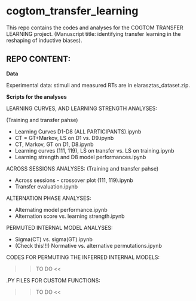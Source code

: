 # cogtom_transfer_learning
This repo contains the codes and analyses for the COGTOM TRANSFER LEARNING project. (Manuscript title: identifying transfer learning in the reshaping of inductive biases).


## REPO CONTENT:

**Data**

Experimental data: stimuli and measured RTs are in elarasztas_dataset.zip. 

**Scripts for the analyses**

LEARNING CURVES, AND LEARNING STRENGTH ANALYSES:

(Training and transfer pahse)
- Learning Curves D1-D8 (ALL PARTICIPANTS).ipynb
- CT = GT+Markov, LS on D1 vs. D9.ipynb
- CT, Markov, GT on D1, D8.ipynb
- Learning curves (111, 119), LS on transfer vs. LS on training.ipynb
- Learning strength and D8 model performances.ipynb

ACROSS SESSIONS ANALYSES:
(Training and transfer pahse)

- Across sessions - crossover plot (111, 119).ipynb
- Transfer evaluation.ipynb


ALTERNATION PHASE ANALYSES:
- Alternating model performance.ipynb
- Alternation score vs. learning strength.ipynb


PERMUTED INTERNAL MODEL ANALYSES:
- Sigma(CT) vs. sigma(GT).ipynb
-  (Check this!!!) Normative vs. alternative permutations.ipynb

CODES FOR PERMUTING THE INFERRED INTERNAL MODELS:

>> TO DO <<


.PY FILES FOR CUSTOM FUNCTIONS: 

>> TO DO <<
